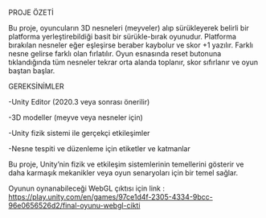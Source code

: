PROJE ÖZETİ

Bu proje, oyuncuların 3D nesneleri (meyveler) alıp sürükleyerek belirli bir platforma yerleştirebildiği basit bir sürükle-bırak oyunudur. Platforma bırakılan nesneler eğer eşleşirse beraber kaybolur ve skor +1 yazılır. Farklı nesne gelirse farklı olan fırlatılır. 
Oyun esnasında reset butonuna tıklandığında tüm nesneler tekrar orta alanda toplanır, skor sıfırlanır ve oyun baştan başlar.



GEREKSİNİMLER

-Unity Editor (2020.3 veya sonrası önerilir)

-3D modeller (meyve veya nesneler için)

-Unity fizik sistemi ile gerçekçi etkileşimler

-Nesne tespiti ve düzenleme için etiketler ve katmanlar

Bu proje, Unity’nin fizik ve etkileşim sistemlerinin temellerini gösterir ve daha karmaşık mekanikler veya oyun senaryoları için bir temel sağlar.

Oyunun oynanabileceği WebGL çıktısı için link :  https://play.unity.com/en/games/97ce1d4f-2305-4334-9bcc-96e0656526d2/final-oyunu-webgl-cikti
